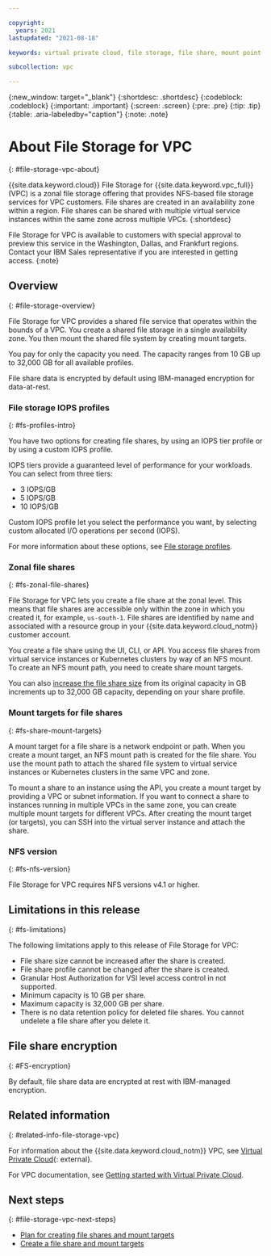 ```yaml
---

copyright:
  years: 2021
lastupdated: "2021-08-18"

keywords: virtual private cloud, file storage, file share, mount point

subcollection: vpc

---
```


{:new_window: target="_blank"}
{:shortdesc: .shortdesc}
{:codeblock: .codeblock}
{:important: .important}
{:screen: .screen}
{:pre: .pre}
{:tip: .tip}
{:table: .aria-labeledby="caption"}
{:note: .note}

# About File Storage for VPC
{: #file-storage-vpc-about}

{{site.data.keyword.cloud}} File Storage for {{site.data.keyword.vpc_full}} (VPC) is a zonal file storage offering that provides NFS-based file storage services for VPC customers. File shares are created in an availability zone within a region. File shares can be shared with multiple virtual service instances within the same zone across multiple VPCs.
{:shortdesc}

File Storage for VPC is available to customers with special approval to preview this service in the Washington, Dallas, and Frankfurt regions. Contact your IBM Sales representative if you are interested in getting access.
{:note}

## Overview
{: #file-storage-overview}

File Storage for VPC provides a shared file service that operates within the bounds of a VPC. You create a shared file storage in a single availability zone. You then mount the shared file system by creating mount targets.

You pay for only the capacity you need. The capacity ranges from 10 GB up to 32,000 GB for all available profiles.

File share data is encrypted by default using IBM-managed encryption for data-at-rest.

### File storage IOPS profiles
{: #fs-profiles-intro}

You have two options for creating file shares, by using an IOPS tier profile or by using a custom IOPS profile.

IOPS tiers provide a guaranteed level of performance for your workloads. You can select from three tiers:

* 3 IOPS/GB
* 5 IOPS/GB
* 10 IOPS/GB

Custom IOPS profile let you select the performance you want, by selecting custom allocated I/O operations per second (IOPS).

For more information about these options, see [File storage profiles](/docs/vpc?topic=vpc-file-storage-profiles#fs-tiers).

### Zonal file shares
{: #fs-zonal-file-shares}

File Storage for VPC lets you create a file share at the zonal level. This means that file shares are accessible only within the zone in which you created it, for example, `us-south-1`. File shares are identified by name and associated with a resource group in your {{site.data.keyword.cloud_notm}} customer account.

You create a file share using the UI, CLI, or API. You access file shares from virtual service instances or Kubernetes clusters by way of an NFS mount. To create an NFS mount path, you need to create share mount targets.

You can also [increase the file share size](/docs/vpc?topic=vpc-file-storage-expand-capacity) from its original capacity in GB increments up to 32,000 GB capacity, depending on your share profile.

### Mount targets for file shares
{: #fs-share-mount-targets}

A mount target for a file share is a network endpoint or path. When you create a mount target, an NFS mount path is created for the file share. You use the mount path to attach the shared file system to virtual service instances or Kubernetes clusters in the same VPC and zone.

To mount a share to an instance using the API, you create a mount target by providing a VPC or subnet information. If you want to connect a share to instances running in multiple VPCs in the same zone, you can create multiple mount targets for different VPCs. After creating the mount target (or targets), you can SSH into the virtual server instance and attach the share.

### NFS version
{: #fs-nfs-version}

File Storage for VPC requires NFS versions v4.1 or higher.

## Limitations in this release
{: #fs-limitations}

The following limitations apply to this release of File Storage for VPC:

* File share size cannot be increased after the share is created.
* File share profile cannot be changed after the share is created.
* Granular Host Authorization for VSI level access control in not supported.
* Minimum capacity is 10 GB per share.
* Maximum capacity is 32,000 GB per share.
* There is no data retention policy for deleted file shares. You cannot undelete a file share after you delete it.

## File share encryption
{: #FS-encryption}

By default, file share data are encrypted at rest with IBM-managed encryption.

## Related information
{: #related-info-file-storage-vpc}

For information about the {{site.data.keyword.cloud_notm}} VPC, see [Virtual Private Cloud](https://www.ibm.com/cloud/learn/vpc){: external}.

For VPC documentation, see [Getting started with Virtual Private Cloud](/docs/vpc?topic=vpc-getting-started).

## Next steps
{: #file-storage-vpc-next-steps}

* [Plan for creating file shares and mount targets](/docs/vpc?topic=vpc-file-storage-planning)
* [Create a file share and mount targets](/docs/vpc?topic=vpc-file-storage-create)
